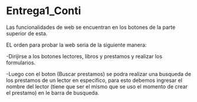 # Entrega1_Conti
Las funcionalidades de web se encuentran en los botones de la parte superior de esta.

EL orden para probar la web seria de la siguiente manera:

-Dirijirse a los botones lectores, libros y prestamos y realizar los formularios.

-Luego con el boton (Buscar prestamos) se podra realizar una busqueda de los 
 prestamos de un lector en especifico, para esto debemos ingresar el nombre del 
 lector (tiene que ser el mismo que se uso el momento de crear el prestamo) en 
 le barra de busqueda.




